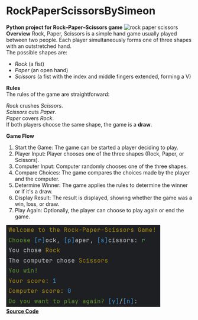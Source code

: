 # **RockPaperScissorsBySimeon**
**Python project for Rock–Paper–Scissors game**
![rock paper scissors](https://images.squarespace-cdn.com/content/v1/618037d25050485b61e7f62d/271f0feb-c872-4eb6-b918-3e9c8e38443c/Rock+Paper+Scissors+Logo.png?format=1500w)
**Overview**
Rock, Paper, Scissors is a simple hand game usually played between two people. Each player simultaneously forms one of three shapes with an outstretched hand.  
The possible shapes are:  
- _Rock_ (a fist)  
- _Paper_ (an open hand)  
- _Scissors_ (a fist with the index and middle fingers extended, forming a V)

**Rules**  
The rules of the game are straightforward:

_Rock_ crushes _Scissors_.  
_Scissors_ cuts _Paper_.  
_Paper_ covers _Rock_.  
If both players choose the same shape, the game is a **draw**.

**Game Flow**  
1. Start the Game: The game can be started a player deciding to play.  
2. Player Input: Player chooses one of the three shapes (Rock, Paper, or Scissors).
3. Computer Input: Computer randomly chooses one of the three shapes.
4. Compare Choices: The game compares the choices made by the player and the computer.
5. Determine Winner: The game applies the rules to determine the winner or if it's a draw.
6. Display Result: The result is displayed, showing whether the game was a win, loss, or draw.
7. Play Again: Optionally, the player can choose to play again or end the game.

![img.png](img.png)  
[**Source Code**](rock_paper_scissors.py)